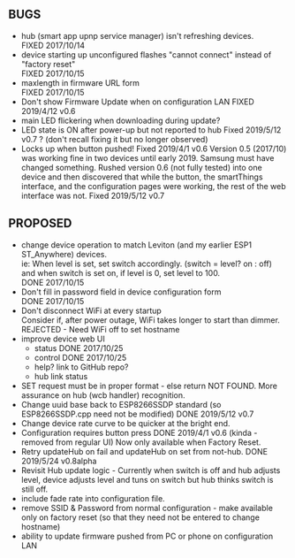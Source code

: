 BUGS
----
- hub (smart app upnp service manager) isn't refreshing devices.  
  FIXED 2017/10/14
- device starting up unconfigured flashes "cannot connect" instead of "factory reset"  
  FIXED 2017/10/15
- maxlength in firmware URL form  
  FIXED 2017/10/15
- Don't show Firmware Update when on configuration LAN
  FIXED 2019/4/12 v0.6
- main LED flickering when downloading during update?
- LED state is ON after power-up but not reported to hub
  Fixed 2019/5/12 v0.7 ? (don't recall fixing it but no longer observed)
- Locks up when button pushed!
  Fixed 2019/4/1 v0.6
  Version 0.5 (2017/10) was working fine in two devices until early 2019.
  Samsung must have changed something.  Rushed version 0.6 (not fully tested)
  into one device and then discovered that while the button, the smartThings
  interface, and the configuration pages were working,
  the rest of the web interface was not.
  Fixed 2019/5/12 v0.7

PROPOSED
--------
- change device operation to match Leviton (and my earlier ESP1 ST_Anywhere) devices.  
  ie: When level is set, set switch accordingly. (switch = level? on : off)  
  and when switch is set on, if level is 0, set level to 100.  
  DONE 2017/10/15
- Don't fill in password field in device configuration form  
  DONE 2017/10/15
- Don't disconnect WiFi at every startup  
  Consider if, after power outage, WiFi takes longer to start than dimmer.
  REJECTED - Need WiFi off to set hostname
- improve device web UI
  - status
    DONE 2017/10/25
  - control
    DONE 2017/10/25
  - help?  link to GitHub repo?
  - hub link status
- SET request must be in proper format - else return NOT FOUND.
  More assurance on hub (wcb handler) recognition.
- Change uuid base back to ESP8266SSDP standard (so ESP8266SSDP.cpp need not be modified)
  DONE 2019/5/12 v0.7
- Change device rate curve to be quicker at the bright end.
- Configuration requires button press
  DONE 2019/4/1 v0.6 (kinda - removed from regular UI)
  Now only available when Factory Reset.
- Retry updateHub on fail and updateHub on set from not-hub.
  DONE 2019/5/24 v0.8alpha
- Revisit Hub update logic - Currently when switch is off and hub adjusts level,
  device adjusts level and tuns on switch but hub thinks switch is still off.
- include fade rate into configuration file.
- remove SSID & Password from normal configuration - make available only on factory reset
  (so that they need not be entered to change hostname)
- ability to update firmware pushed from PC or phone on configuration LAN
